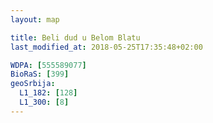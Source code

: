 ```yaml
---
layout: map

title: Beli dud u Belom Blatu
last_modified_at: 2018-05-25T17:35:48+02:00

WDPA: [555589077]
BioRaS: [399]
geoSrbija:
  L1_182: [128]
  L1_300: [8]
---
```

